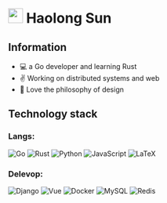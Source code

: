 # <img src="https://emojis.slackmojis.com/emojis/images/1612999083/12510/kirby_dance.gif?1612999083" width="30"/> Haolong Sun

## Information
- :computer: a Go developer and learning Rust
- :v: Working on distributed systems and web
- :art: Love the philosophy of design

## Technology stack
### Langs:
![Go](http://img.shields.io/badge/-Go-347a9a?style=flat-square&logo=go&logoColor=8fddfb)
![Rust](http://img.shields.io/badge/-Rust-D2B48?style=flat-square&logo=Rust&logoColor=000000)
![Python](http://img.shields.io/badge/-Python-3776AB?style=flat-square&logo=python&logoColor=ffff4a)
![JavaScript](https://img.shields.io/badge/-JavaScript-%23F7DF1C?style=flat-square&logo=javascript&logoColor=ffff4a&color=d1b01f)
![LaTeX](http://img.shields.io/badge/-LaTeX-008080?style=flat-square&logo=latex&logoColor=ffffff)

### Delevop:
![Django](https://img.shields.io/badge/-Django-64b38d?style=flat-square&logo=django&logoColor=ffffff)
![Vue](https://img.shields.io/badge/-Vue-4FC08D?style=flat-square&logo=Vue.js&logoColor=fff)
![Docker](https://img.shields.io/badge/-Docker-2C2255?style=flat-square&logo=docker)
![MySQL](https://img.shields.io/badge/-MySQL-5391FE?style=flat-square&logo=mysql&logoColor=ffffff)
![Redis](https://img.shields.io/badge/-Redis-DC382D?style=flat-square&logo=redis&logoColor=ffffff)

